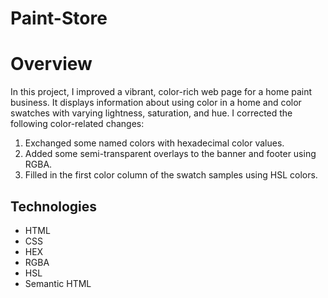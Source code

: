 # Paint-Store
<h1>Overview</h1>
<p>In this project, I improved a vibrant, color-rich web page for a home paint business. 
It displays information about using color in a home and color swatches with varying lightness, saturation, and hue.
I corrected the following color-related changes:
<ol>
<li>Exchanged some named colors with hexadecimal color values.</li>
<li>Added some semi-transparent overlays to the banner and footer using RGBA.</li>
<li>Filled in the first color column of the swatch samples using HSL colors. </li>
</ol>
<h2>Technologies</h2>
<ul>
<li>HTML</li>
<li>CSS</li>
<li>HEX</li>
<li>RGBA</li>
<li>HSL</li>
<li>Semantic HTML</li>
